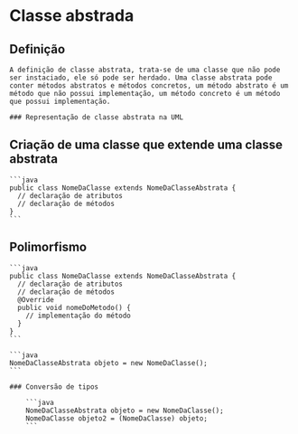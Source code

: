 # Classe abstrada
  ## Definição

    A definição de classe abstrata, trata-se de uma classe que não pode ser instaciado, ele só pode ser herdado. Uma classe abstrata pode conter métodos abstratos e métodos concretos, um método abstrato é um método que não possui implementação, um método concreto é um método que possui implementação. 

    ### Representação de classe abstrata na UML



  ## Criação de uma classe que extende uma classe abstrata

    ```java
    public class NomeDaClasse extends NomeDaClasseAbstrata {
      // declaração de atributos
      // declaração de métodos
    }
    ```

  ## Polimorfismo

    ```java
    public class NomeDaClasse extends NomeDaClasseAbstrata {
      // declaração de atributos
      // declaração de métodos
      @Override
      public void nomeDoMetodo() {
        // implementação do método
      }
    }
    ```
    
    ```java
    NomeDaClasseAbstrata objeto = new NomeDaClasse();
    ```

    ### Conversão de tipos 

        ```java
        NomeDaClasseAbstrata objeto = new NomeDaClasse();
        NomeDaClasse objeto2 = (NomeDaClasse) objeto;
        ```